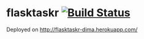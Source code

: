 # flasktaskr [![Build Status](https://travis-ci.org/qwerty432/flasktaskr.svg?branch=master)](https://travis-ci.org/qwerty432/flasktaskr)

Deployed on <http://flasktaskr-dima.herokuapp.com/>
